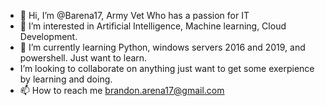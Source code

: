 - 👋 Hi, I’m @Barena17, Army Vet Who has a passion for IT
- 👀 I’m interested in Artificial Intelligence, Machine learning, Cloud Development. 
- 🌱 I’m currently learning Python, windows servers 2016 and 2019, and powershell. Just want to learn. 
- I’m looking to collaborate on anything just want to get some exerpience by learning and doing. 
- 📫 How to reach me brandon.arena17@gmail.com

<!---
Barena17/Barena17 is a ✨ special ✨ repository because its `README.md` (this file) appears on your GitHub profile.
You can click the Preview link to take a look at your changes.
--->
